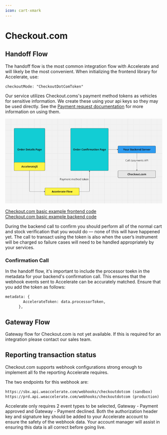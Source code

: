 ```yaml
---
icon: cart-xmark
---
```


# Checkout.com

## Handoff Flow

The handoff flow is the most common integration flow with Accelerate and will likely be the most convenient. When initializing the frontend library for Accelerate, use:

```
checkoutMode: "CheckoutDotComToken"
```

Our service utilizes Checkout.coms's payment method tokens as vehicles for sensitive information. We create these using your api keys so they may be used directly. See the [Payment request documentation](https://api-reference.checkout.com/#operation/requestAPaymentOrPayout) for more information on using them.

![Checkout.com handoff diagram](../checkoutdotcom_handoff.png)

[Checkout.com basic example frontend code](../../demos/app/test/checkoutdotcom/inline-payment/page.tsx)\
[Checkout.com basic example backend code](../../demos/app/api/checkoutdotcom/confirm/route.ts)

During the backend call to confirm you should perform all of the normal cart and stock verification that you would do — none of this will have happened yet. The call to transact using the token is also when the user’s instrument will be charged so failure cases will need to be handled appropriately by your services.

### Confirmation Call

In the handoff flow, it's important to include the processor toekn in the metadata for your backend's confirmation call. This ensures that the webhook events sent to Accelerate can be accurately matched. Ensure that you add the token as follows:&#x20;

```
metadata: {
        AccelerateToken: data.processorToken,
      },
```

## Gateway Flow

Gateway flow for Checkout.com is not yet available. If this is required for an integration please contact our sales team.

## Reporting transaction status

Checkout.com supports webhook configurations strong enough to implement all fo the reporting Accelerate requires.

The two endpoints for this webhook are:

```
https://sbx.api.weaccelerate.com/webhooks/checkoutdotcom (sandbox)
https://prd.api.weaccelerate.com/webhooks/checkoutdotcom (production)
```

Accelerate only requires 2 event types to be selected, Gateway - Payment approved and Gateway - Payment declined. Both the authorization header key and signature key should be added to your Accelerate account to ensure the safety of the webhook data. Your account manager will assist in ensuring this data is all correct before going live.
